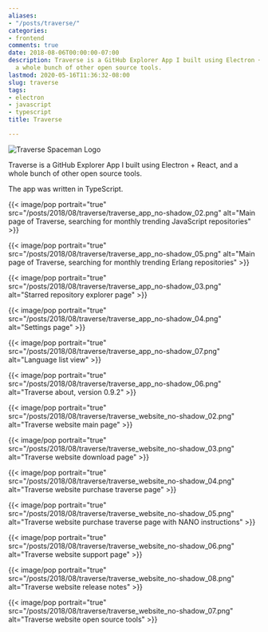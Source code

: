 ```yaml
---
aliases:
- "/posts/traverse/"
categories:
- frontend
comments: true
date: 2018-08-06T00:00:00-07:00
description: Traverse is a GitHub Explorer App I built using Electron + React, and
  a whole bunch of other open source tools.
lastmod: 2020-05-16T11:36:32-08:00
slug: traverse
tags:
- electron
- javascript
- typescript
title: Traverse

---
```

![Traverse Spaceman Logo](/posts/2018/08/traverse/pointing_0.5x.png)

Traverse is a GitHub Explorer App I built using Electron + React, and a whole bunch of other open source tools.

The app was written in TypeScript.

{{< image/pop portrait="true" src="/posts/2018/08/traverse/traverse_app_no-shadow_02.png" alt="Main page of Traverse, searching for monthly trending JavaScript repositories" >}}

{{< image/pop portrait="true" src="/posts/2018/08/traverse/traverse_app_no-shadow_05.png" alt="Main page of Traverse, searching for monthly trending Erlang repositories" >}}

{{< image/pop portrait="true" src="/posts/2018/08/traverse/traverse_app_no-shadow_03.png" alt="Starred repository explorer page" >}}

{{< image/pop portrait="true" src="/posts/2018/08/traverse/traverse_app_no-shadow_04.png" alt="Settings page" >}}

{{< image/pop portrait="true" src="/posts/2018/08/traverse/traverse_app_no-shadow_07.png" alt="Language list view" >}}

{{< image/pop portrait="true" src="/posts/2018/08/traverse/traverse_app_no-shadow_06.png" alt="Traverse about, version 0.9.2" >}}

{{< image/pop portrait="true" src="/posts/2018/08/traverse/traverse_website_no-shadow_02.png" alt="Traverse website main page" >}}

{{< image/pop portrait="true" src="/posts/2018/08/traverse/traverse_website_no-shadow_03.png" alt="Traverse website download page" >}}

{{< image/pop portrait="true" src="/posts/2018/08/traverse/traverse_website_no-shadow_04.png" alt="Traverse website purchase traverse page" >}}

{{< image/pop portrait="true" src="/posts/2018/08/traverse/traverse_website_no-shadow_05.png" alt="Traverse website purchase traverse page with NANO instructions" >}}

{{< image/pop portrait="true" src="/posts/2018/08/traverse/traverse_website_no-shadow_06.png" alt="Traverse website support page" >}}

{{< image/pop portrait="true" src="/posts/2018/08/traverse/traverse_website_no-shadow_08.png" alt="Traverse website release notes" >}}

{{< image/pop portrait="true" src="/posts/2018/08/traverse/traverse_website_no-shadow_07.png" alt="Traverse website open source tools" >}}